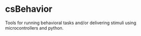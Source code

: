# csBehavior

Tools for running behavioral tasks and/or delivering stimuli using microcontrollers and python.
